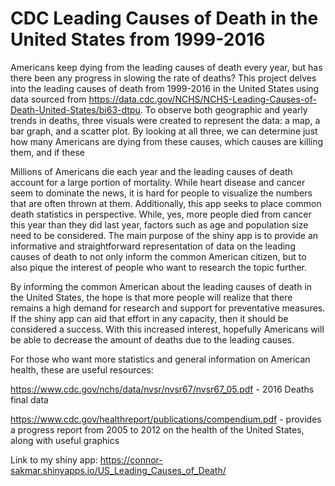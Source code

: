 # CDC Leading Causes of Death in the United States from 1999-2016


Americans keep dying from the leading causes of death every year, but has there been any progress in slowing the rate of deaths? This project delves into the leading causes of death from 1999-2016 in the United States using data sourced from https://data.cdc.gov/NCHS/NCHS-Leading-Causes-of-Death-United-States/bi63-dtpu. To observe both geographic and yearly trends in deaths, three visuals were created to represent the data: a map, a bar graph, and a scatter plot. By looking at all three, we can determine just how many Americans are dying from these causes, which causes are killing them, and if these 



Millions of Americans die each year and the leading causes of death account for a large portion of mortality. While heart disease and cancer seem to dominate the news, it is hard for people to visualize the numbers that are often thrown at them. Additionally, this app seeks to place common death statistics in perspective. While, yes, more people died from cancer this year than they did last year, factors such as age and population size need to be considered. The main purpose of the shiny app is to provide an informative and straightforward representation of data on the leading causes of death to not only inform the common American citizen, but to also pique the interest of people who want to research the topic further.



By informing the common American about the leading causes of death in the United States, the hope is that more people will realize that there remains a high demand for research and support for preventative measures. If the shiny app can aid that effort in any capacity, then it should be considered a success. With this increased interest, hopefully Americans will be able to decrease the amount of deaths due to the leading causes.



For those who want more statistics and general information on American health, these are useful resources:

https://www.cdc.gov/nchs/data/nvsr/nvsr67/nvsr67_05.pdf - 2016 Deaths final data

https://www.cdc.gov/healthreport/publications/compendium.pdf - provides a progress report from 2005 to 2012 on the health of the United States, along with useful graphics


Link to my shiny app:
https://connor-sakmar.shinyapps.io/US_Leading_Causes_of_Death/
